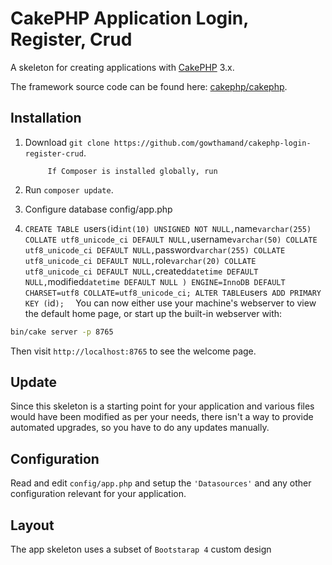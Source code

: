 # CakePHP Application Login, Register, Crud

A skeleton for creating applications with [CakePHP](https://cakephp.org) 3.x.

The framework source code can be found here: [cakephp/cakephp](https://github.com/cakephp/cakephp).

## Installation

1. Download `git clone https://github.com/gowthamand/cakephp-login-register-crud`.

            If Composer is installed globally, run

2. Run `composer update`.

3. Configure database config/app.php

4. `CREATE TABLE `users` (
      `id` int(10) UNSIGNED NOT NULL,
      `name` varchar(255) COLLATE utf8_unicode_ci DEFAULT NULL,
      `username` varchar(50) COLLATE utf8_unicode_ci DEFAULT NULL,
      `password` varchar(255) COLLATE utf8_unicode_ci DEFAULT NULL,
      `role` varchar(20) COLLATE utf8_unicode_ci DEFAULT NULL,
      `created` datetime DEFAULT NULL,
      `modified` datetime DEFAULT NULL
    ) ENGINE=InnoDB DEFAULT CHARSET=utf8 COLLATE=utf8_unicode_ci;
    ALTER TABLE `users`
      ADD PRIMARY KEY (`id`); 
`
You can now either use your machine's webserver to view the default home page, or start
up the built-in webserver with:

```bash
bin/cake server -p 8765
```

Then visit `http://localhost:8765` to see the welcome page.

## Update

Since this skeleton is a starting point for your application and various files
would have been modified as per your needs, there isn't a way to provide
automated upgrades, so you have to do any updates manually.

## Configuration

Read and edit `config/app.php` and setup the `'Datasources'` and any other
configuration relevant for your application.

## Layout

The app skeleton uses a subset of `Bootstarap 4` custom design 
